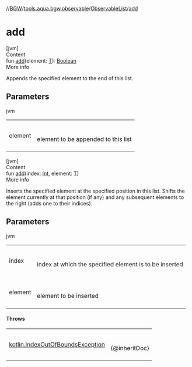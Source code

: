 //[BGW](../../../index.md)/[tools.aqua.bgw.observable](../index.md)/[ObservableList](index.md)/[add](add.md)



# add  
[jvm]  
Content  
fun [add](add.md)(element: [T](index.md)): [Boolean](https://kotlinlang.org/api/latest/jvm/stdlib/kotlin/-boolean/index.html)  
More info  


Appends the specified element to the end of this list.



## Parameters  
  
jvm  
  
| | |
|---|---|
| <a name="tools.aqua.bgw.observable/ObservableList/add/#TypeParam(bounds=[kotlin.Any?])/PointingToDeclaration/"></a>element| <a name="tools.aqua.bgw.observable/ObservableList/add/#TypeParam(bounds=[kotlin.Any?])/PointingToDeclaration/"></a><br><br>element to be appended to this list<br><br>|
  
  


[jvm]  
Content  
fun [add](add.md)(index: [Int](https://kotlinlang.org/api/latest/jvm/stdlib/kotlin/-int/index.html), element: [T](index.md))  
More info  


Inserts the specified element at the specified position in this list. Shifts the element currently at that position (if any) and any subsequent elements to the right (adds one to their indices).



## Parameters  
  
jvm  
  
| | |
|---|---|
| <a name="tools.aqua.bgw.observable/ObservableList/add/#kotlin.Int#TypeParam(bounds=[kotlin.Any?])/PointingToDeclaration/"></a>index| <a name="tools.aqua.bgw.observable/ObservableList/add/#kotlin.Int#TypeParam(bounds=[kotlin.Any?])/PointingToDeclaration/"></a><br><br>index at which the specified element is to be inserted<br><br>|
| <a name="tools.aqua.bgw.observable/ObservableList/add/#kotlin.Int#TypeParam(bounds=[kotlin.Any?])/PointingToDeclaration/"></a>element| <a name="tools.aqua.bgw.observable/ObservableList/add/#kotlin.Int#TypeParam(bounds=[kotlin.Any?])/PointingToDeclaration/"></a><br><br>element to be inserted<br><br>|
  


#### Throws  
  
| | |
|---|---|
| <a name="tools.aqua.bgw.observable/ObservableList/add/#kotlin.Int#TypeParam(bounds=[kotlin.Any?])/PointingToDeclaration/"></a>[kotlin.IndexOutOfBoundsException](https://kotlinlang.org/api/latest/jvm/stdlib/kotlin/-index-out-of-bounds-exception/index.html)| <a name="tools.aqua.bgw.observable/ObservableList/add/#kotlin.Int#TypeParam(bounds=[kotlin.Any?])/PointingToDeclaration/"></a><br><br>{@inheritDoc}<br><br>|
  



